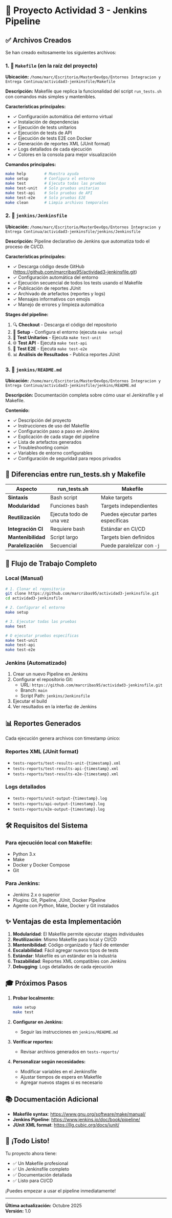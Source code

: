 # 🚀 Proyecto Actividad 3 - Jenkins Pipeline

## ✅ Archivos Creados

Se han creado exitosamente los siguientes archivos:

### 1. 📄 `Makefile` (en la raíz del proyecto)
**Ubicación:** `/home/marc/Escritorio/MasterDevOps/Entornos Integracion y Entrega Continua/actividad3-jenkinsfile/Makefile`

**Descripción:** 
Makefile que replica la funcionalidad del script `run_tests.sh` con comandos más simples y mantenibles.

**Características principales:**
- ✓ Configuración automática del entorno virtual
- ✓ Instalación de dependencias
- ✓ Ejecución de tests unitarios
- ✓ Ejecución de tests de API
- ✓ Ejecución de tests E2E con Docker
- ✓ Generación de reportes XML (JUnit format)
- ✓ Logs detallados de cada ejecución
- ✓ Colores en la consola para mejor visualización

**Comandos principales:**
```bash
make help        # Muestra ayuda
make setup       # Configura el entorno
make test        # Ejecuta todas las pruebas
make test-unit   # Solo pruebas unitarias
make test-api    # Solo pruebas de API
make test-e2e    # Solo pruebas E2E
make clean       # Limpia archivos temporales
```

### 2. 📄 `jenkins/Jenkinsfile`
**Ubicación:** `/home/marc/Escritorio/MasterDevOps/Entornos Integracion y Entrega Continua/actividad3-jenkinsfile/jenkins/Jenkinsfile`

**Descripción:** 
Pipeline declarativo de Jenkins que automatiza todo el proceso de CI/CD.

**Características principales:**
- ✓ Descarga código desde GitHub (https://github.com/marcribas95/actividad3-jenkinsfile.git)
- ✓ Configuración automática del entorno
- ✓ Ejecución secuencial de todos los tests usando el Makefile
- ✓ Publicación de reportes JUnit
- ✓ Archivado de artefactos (reportes y logs)
- ✓ Mensajes informativos con emojis
- ✓ Manejo de errores y limpieza automática

**Stages del pipeline:**
1. 🔍 **Checkout** - Descarga el código del repositorio
2. 🔧 **Setup** - Configura el entorno (ejecuta `make setup`)
3. 🧪 **Test Unitarios** - Ejecuta `make test-unit`
4. 🌐 **Test API** - Ejecuta `make test-api`
5. 🚀 **Test E2E** - Ejecuta `make test-e2e`
6. 📊 **Análisis de Resultados** - Publica reportes JUnit

### 3. 📄 `jenkins/README.md`
**Ubicación:** `/home/marc/Escritorio/MasterDevOps/Entornos Integracion y Entrega Continua/actividad3-jenkinsfile/jenkins/README.md`

**Descripción:** 
Documentación completa sobre cómo usar el Jenkinsfile y el Makefile.

**Contenido:**
- ✓ Descripción del proyecto
- ✓ Instrucciones de uso del Makefile
- ✓ Configuración paso a paso en Jenkins
- ✓ Explicación de cada stage del pipeline
- ✓ Lista de artefactos generados
- ✓ Troubleshooting común
- ✓ Variables de entorno configurables
- ✓ Configuración de seguridad para repos privados

## 🎯 Diferencias entre run_tests.sh y Makefile

| Aspecto | run_tests.sh | Makefile |
|---------|-------------|----------|
| **Sintaxis** | Bash script | Make targets |
| **Modularidad** | Funciones bash | Targets independientes |
| **Reutilización** | Ejecuta todo de una vez | Puedes ejecutar partes específicas |
| **Integración CI** | Requiere bash | Estándar en CI/CD |
| **Mantenibilidad** | Script largo | Targets bien definidos |
| **Paralelización** | Secuencial | Puede paralelizar con `-j` |

## 🔄 Flujo de Trabajo Completo

### Local (Manual)
```bash
# 1. Clonar el repositorio
git clone https://github.com/marcribas95/actividad3-jenkinsfile.git
cd actividad3-jenkinsfile

# 2. Configurar el entorno
make setup

# 3. Ejecutar todas las pruebas
make test

# O ejecutar pruebas específicas
make test-unit
make test-api
make test-e2e
```

### Jenkins (Automatizado)
1. Crear un nuevo Pipeline en Jenkins
2. Configurar el repositorio Git:
   - URL: `https://github.com/marcribas95/actividad3-jenkinsfile.git`
   - Branch: `main`
   - Script Path: `jenkins/Jenkinsfile`
3. Ejecutar el build
4. Ver resultados en la interfaz de Jenkins

## 📊 Reportes Generados

Cada ejecución genera archivos con timestamp único:

### Reportes XML (JUnit format)
- `tests-reports/test-results-unit-{timestamp}.xml`
- `tests-reports/test-results-api-{timestamp}.xml`
- `tests-reports/test-results-e2e-{timestamp}.xml`

### Logs detallados
- `tests-reports/unit-output-{timestamp}.log`
- `tests-reports/api-output-{timestamp}.log`
- `tests-reports/e2e-output-{timestamp}.log`

## 🛠️ Requisitos del Sistema

### Para ejecución local con Makefile:
- Python 3.x
- Make
- Docker y Docker Compose
- Git

### Para Jenkins:
- Jenkins 2.x o superior
- Plugins: Git, Pipeline, JUnit, Docker Pipeline
- Agente con Python, Make, Docker y Git instalados

## ✨ Ventajas de esta Implementación

1. **Modularidad**: El Makefile permite ejecutar stages individuales
2. **Reutilización**: Mismo Makefile para local y CI/CD
3. **Mantenibilidad**: Código organizado y fácil de entender
4. **Escalabilidad**: Fácil agregar nuevos tipos de tests
5. **Estándar**: Makefile es un estándar en la industria
6. **Trazabilidad**: Reportes XML compatibles con Jenkins
7. **Debugging**: Logs detallados de cada ejecución

## 🎓 Próximos Pasos

1. **Probar localmente:**
   ```bash
   make setup
   make test
   ```

2. **Configurar en Jenkins:**
   - Seguir las instrucciones en `jenkins/README.md`

3. **Verificar reportes:**
   - Revisar archivos generados en `tests-reports/`

4. **Personalizar según necesidades:**
   - Modificar variables en el Jenkinsfile
   - Ajustar tiempos de espera en Makefile
   - Agregar nuevos stages si es necesario

## 📚 Documentación Adicional

- **Makefile syntax**: https://www.gnu.org/software/make/manual/
- **Jenkins Pipeline**: https://www.jenkins.io/doc/book/pipeline/
- **JUnit XML format**: https://llg.cubic.org/docs/junit/

## 🎉 ¡Todo Listo!

Tu proyecto ahora tiene:
- ✅ Un Makefile profesional
- ✅ Un Jenkinsfile completo
- ✅ Documentación detallada
- ✅ Listo para CI/CD

¡Puedes empezar a usar el pipeline inmediatamente!

---

**Última actualización:** Octubre 2025  
**Versión:** 1.0
